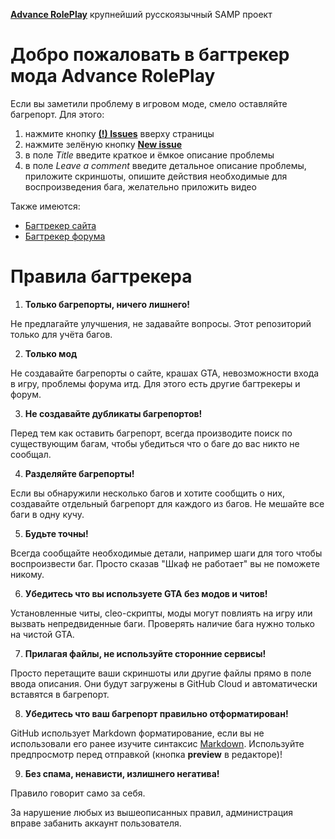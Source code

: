 
**[Advance RolePlay](https://www.advance-rp.ru)** крупнейший русскоязычный SAMP проект

# Добро пожаловать в багтрекер мода Advance RolePlay

Если вы заметили проблему в игровом моде, смело оставляйте багрепорт. Для этого:

1. нажмите кнопку [**(!) Issues**](https://github.com/AdvanceRoleplay/mod-bugs/issues) вверху страницы
2. нажмите зелёную кнопку [**New issue**](https://github.com/AdvanceRoleplay/mod-bugs/issues/new)
3. в поле *Title* введите краткое и ёмкое описание проблемы
4. в поле *Leave a comment* введите детальное описание проблемы, приложите скриншоты, опишите действия необходимые для воспроизведения бага, желательно приложить видео

Также имеются:

* [Багтрекер сайта](https://github.com/AdvanceRoleplay/site-bugs)
* [Багтрекер форума](https://github.com/AdvanceRoleplay/forum-bugs)


# Правила багтрекера

1. **Только багрепорты, ничего лишнего!**

  Не предлагайте улучшения, не задавайте вопросы. Этот репозиторий только для учёта багов.
    
2. **Только мод**
   
  Не создавайте багрепорты о сайте, крашах GTA, невозможности входа в игру, проблемы форума итд. Для этого есть другие багтрекеры и форум.

3. **Не создавайте дубликаты багрепортов!**

  Перед тем как оставить багрепорт, всегда производите поиск по существующим багам, чтобы убедиться что о баге до вас никто не сообщал.

4. **Разделяйте багрепорты!**

  Если вы обнаружили несколько багов и хотите сообщить о них, создавайте отдельный багрепорт для каждого из багов. Не мешайте все баги в одну кучу.

5. **Будьте точны!**

  Всегда сообщайте необходимые детали, например шаги для того чтобы воспроизвести баг. Просто сказав "Шкаф не работает" вы не поможете никому.

6. **Убедитесь что вы используете GTA без модов и читов!**

  Установленные читы, cleo-скрипты, моды могут повлиять на игру или вызвать непредвиденные баги. Проверять наличие бага нужно только на чистой GTA.

7. **Прилагая файлы, не используйте сторонние сервисы!**

  Просто перетащите ваши скриншоты или другие файлы прямо в поле ввода описания. Они будут загружены в GitHub Cloud и автоматически вставятся в багрепорт.

8. **Убедитесь что ваш багрепорт правильно отформатирован!**

  GitHub использует Markdown форматирование, если вы не использовали его ранее изучите синтаксис [Markdown](https://xakep.ru/2013/08/30/markdown-fisrt-steps/). Используйте предпросмотр перед отправкой (кнопка **preview** в редакторе)!

9. **Без спама, ненависти, излишнего негатива!**

  Правило говорит само за себя.
  
За нарушение любых из вышеописанных правил, администрация вправе забанить аккаунт пользователя.
